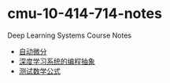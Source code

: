 # cmu-10-414-714-notes
Deep Learning Systems Course Notes

- [自动微分](notes/automatic_differentiation.md)
- [深度学习系统的编程抽象](notes/programing_abstraction.md)
- [测试数学公式](test.html)
